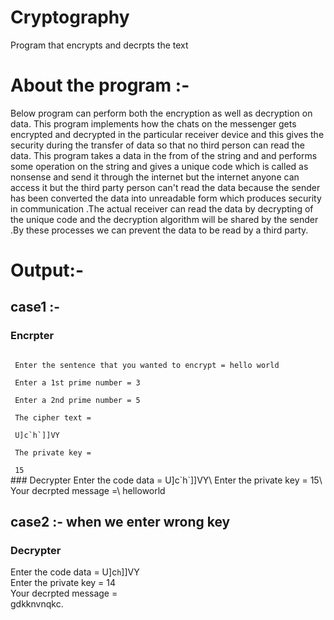 # Cryptography
Program that encrypts and decrpts the text
# About the program :-

   Below program can perform both the encryption as well as decryption on data. This program implements how the chats on the messenger gets encrypted and decrypted in the particular receiver device and this gives the security during the transfer of data so that no third person can read the data.
  This program takes a data in the from of the string and and performs some operation on the string and gives a unique code which is called as nonsense and send it through the internet but the internet anyone can access it but the third party person can't read the data because the sender has been converted the data into unreadable form which produces security in communication .The actual receiver can read the data by decrypting of the unique code and the decryption algorithm will be shared by the sender .By these processes we can prevent the data to be read by a third party.

# Output:-
## case1 :-
### Encrpter
<code>
 Enter the sentence that you wanted to encrypt = hello world <br />
 Enter a 1st prime number = 3<br />
 Enter a 2nd prime number = 5<br />
 The cipher text = <br />
 U]c`h`]]VY<br />
 The private key = <br />
 15
</code>
### Decrypter
 Enter the code data = U]c`h`]]VY\
 Enter the private key = 15\
 Your decrpted message =\
 helloworld

## case2 :- when we enter wrong key
### Decrypter
 Enter the code data =  U]c`h`]]VY\
 Enter the private key = 14\
 Your decrpted message =\
 gdkknvnqkc.
